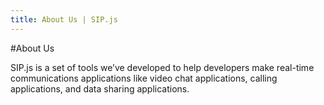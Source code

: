 ```yaml
---
title: About Us | SIP.js
---
```


#About Us

SIP.js is a set of tools we’ve developed to help developers make real-time communications applications like video chat applications, calling applications, and data sharing applications.
